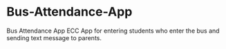 # Bus-Attendance-App
Bus Attendance App ECC
App for entering students who enter the bus and sending text message to parents.
